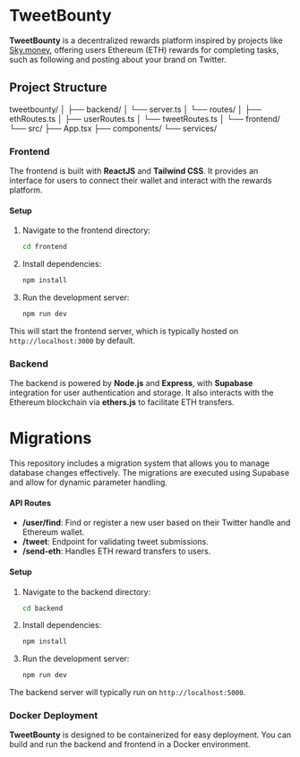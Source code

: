 # TweetBounty

**TweetBounty** is a decentralized rewards platform inspired by projects like [Sky.money](https://sky.money), offering users Ethereum (ETH) rewards for completing tasks, such as following and posting about your brand on Twitter.

## Project Structure

tweetbounty/ │ ├── backend/ │ └── server.ts │ └── routes/ │ ├── ethRoutes.ts │ ├── userRoutes.ts │ └── tweetRoutes.ts │ └── frontend/ └── src/ ├── App.tsx ├── components/ └── services/


### Frontend

The frontend is built with **ReactJS** and **Tailwind CSS**. It provides an interface for users to connect their wallet and interact with the rewards platform.

#### Setup

1. Navigate to the frontend directory:

    ```bash
    cd frontend
    ```

2. Install dependencies:

    ```bash
    npm install
    ```

3. Run the development server:

    ```bash
    npm run dev
    ```

This will start the frontend server, which is typically hosted on `http://localhost:3000` by default.

### Backend

The backend is powered by **Node.js** and **Express**, with **Supabase** integration for user authentication and storage. It also interacts with the Ethereum blockchain via **ethers.js** to facilitate ETH transfers.

# Migrations

This repository includes a migration system that allows you to manage database changes effectively. The migrations are executed using Supabase and allow for dynamic parameter handling.


#### API Routes

- **/user/find**: Find or register a new user based on their Twitter handle and Ethereum wallet.
- **/tweet**: Endpoint for validating tweet submissions.
- **/send-eth**: Handles ETH reward transfers to users.

#### Setup

1. Navigate to the backend directory:

    ```bash
    cd backend
    ```

2. Install dependencies:

    ```bash
    npm install
    ```

3. Run the development server:

    ```bash
    npm run dev
    ```

The backend server will typically run on `http://localhost:5000`.

### Docker Deployment

**TweetBounty** is designed to be containerized for easy deployment. You can build and run the backend and frontend in a Docker environment.

